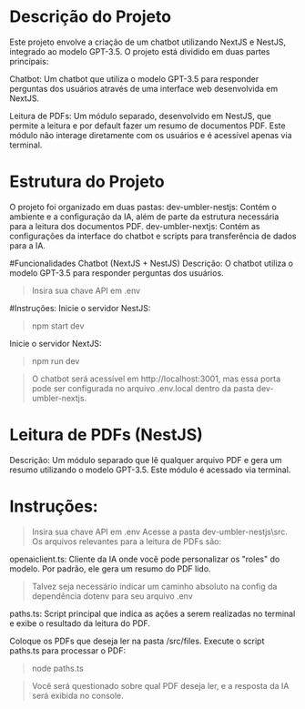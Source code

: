 # Descrição do Projeto
Este projeto envolve a criação de um chatbot utilizando NextJS e NestJS, integrado ao modelo GPT-3.5. O projeto está dividido em duas partes principais:

Chatbot: Um chatbot que utiliza o modelo GPT-3.5 para responder perguntas dos usuários através de uma interface web desenvolvida em NextJS.

Leitura de PDFs: Um módulo separado, desenvolvido em NestJS, que permite a leitura e por default fazer um resumo de documentos PDF. Este módulo não interage diretamente com os usuários e é acessível apenas via terminal.

# Estrutura do Projeto
O projeto foi organizado em duas pastas:
dev-umbler-nestjs: Contém o ambiente e a configuração da IA, além de parte da estrutura necessária para a leitura dos documentos PDF.
dev-umbler-nextjs: Contém as configurações da interface do chatbot e scripts para transferência de dados para a IA.

#Funcionalidades
Chatbot (NextJS + NestJS)
Descrição: O chatbot utiliza o modelo GPT-3.5 para responder perguntas dos usuários.
>Insira sua chave API em .env

#Instruções:
Inicie o servidor NestJS:

>npm start dev

Inicie o servidor NextJS:

>npm run dev

>O chatbot será acessível em http://localhost:3001, mas essa porta pode ser configurada no arquivo .env.local dentro da pasta dev-umbler-nextjs.

# Leitura de PDFs (NestJS)
Descrição: Um módulo separado que lê qualquer arquivo PDF e gera um resumo utilizando o modelo GPT-3.5. Este módulo é acessado via terminal.

# Instruções:
>Insira sua chave API em .env
Acesse a pasta dev-umbler-nestjs\src.
Os arquivos relevantes para a leitura de PDFs são:

openaiclient.ts: Cliente da IA onde você pode personalizar os "roles" do modelo. Por padrão, ele gera um resumo do PDF lido.
>Talvez seja necessário indicar um caminho absoluto na config da dependência dotenv para seu arquivo .env

paths.ts: Script principal que indica as ações a serem realizadas no terminal e exibe o resultado da leitura do PDF.

Coloque os PDFs que deseja ler na pasta /src/files.
Execute o script paths.ts para processar o PDF:
>node paths.ts

>Você será questionado sobre qual PDF deseja ler, e a resposta da IA será exibida no console.
